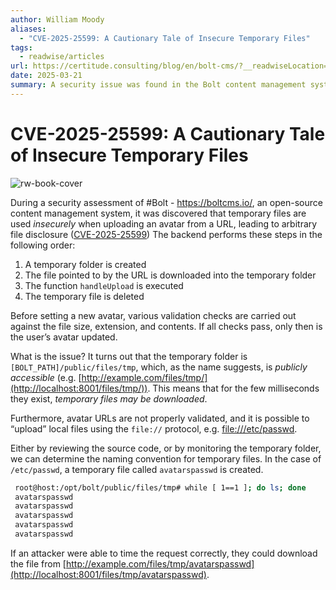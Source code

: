 ```yaml
---
author: William Moody
aliases:
  - "CVE-2025-25599: A Cautionary Tale of Insecure Temporary Files"
tags:
  - readwise/articles
url: https://certitude.consulting/blog/en/bolt-cms/?__readwiseLocation=
date: 2025-03-21
summary: A security issue was found in the Bolt content management system where temporary files used for avatar uploads could be accessed publicly, allowing attackers to download sensitive files like `/etc/passwd`. The problem arises because the temporary folder is publicly accessible, and avatar URLs are not properly validated. Patches have been released to fix this vulnerability.
---
```

# CVE-2025-25599: A Cautionary Tale of Insecure Temporary Files

![rw-book-cover](https://readwise-assets.s3.amazonaws.com/static/images/article0.00998d930354.png)

During a security assessment of #Bolt - https://boltcms.io/, an open-source content management system, it was discovered that temporary files are used *insecurely* when uploading an avatar from a URL, leading to arbitrary file disclosure ([CVE-2025-25599](https://cve.mitre.org/cgi-bin/cvename.cgi?name=CVE-2025-25599)) [](https://read.readwise.io/read/01jpwkzqt4z1e8bm6tc0n9tqhe)
The backend performs these steps in the following order:
 1. A temporary folder is created
 2. The file pointed to by the URL is downloaded into the temporary folder
 3. The function `handleUpload` is executed
 4. The temporary file is deleted [](https://read.readwise.io/read/01jpwm07hejpwmpcstp0qm5p21)

Before setting a new avatar, various validation checks are carried out against the file size, extension, and contents. If all checks pass, only then is the user’s avatar updated. [](https://read.readwise.io/read/01jpwm0rh9my3g04fdaxv1s5gm)

What is the issue? It turns out that the temporary folder is `[BOLT_PATH]/public/files/tmp`, which, as the name suggests, is *publicly accessible* (e.g. [http://example.com/files/tmp/](http://localhost:8001/files/tmp/)). This means that for the few milliseconds they exist, *temporary files may be downloaded*. 

Furthermore, avatar URLs are not properly validated, and it is possible to “upload” local files using the `file://` protocol, e.g. [file:///etc/passwd](https:///etc/passwd). [](https://read.readwise.io/read/01jpwm1a7zzyf0n5wc59tvbng0)

Either by reviewing the source code, or by monitoring the temporary folder, we can determine the naming convention for temporary files. In the case of `/etc/passwd`, a temporary file called `avatarspasswd` is created. [](https://read.readwise.io/read/01jpwm1j8hccykn2bjv3jr37aj)
```sh
 root@host:/opt/bolt/public/files/tmp# while [ 1==1 ]; do ls; done 
 avatarspasswd 
 avatarspasswd 
 avatarspasswd 
 avatarspasswd 
 avatarspasswd 
```
 

If an attacker were able to time the request correctly, they could download the file from [http://example.com/files/tmp/avatarspasswd](http://localhost:8001/files/tmp/avatarspasswd). [](https://read.readwise.io/read/01jpwm1s65nwe32sfwhvbrvv9q)
